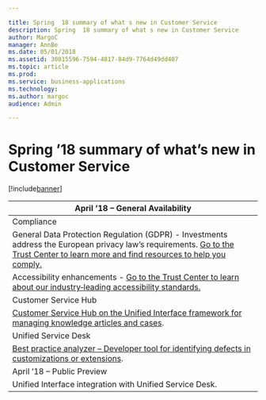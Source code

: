 ```yaml
---

title: Spring  18 summary of what s new in Customer Service
description: Spring  18 summary of what s new in Customer Service
author: MargoC
manager: AnnBe
ms.date: 05/01/2018
ms.assetid: 30015596-7594-4817-84d9-7764d49dd407
ms.topic: article
ms.prod: 
ms.service: business-applications
ms.technology: 
ms.author: margoc
audience: Admin

---
```

#  Spring ’18 summary of what’s new in Customer Service




[!include[banner](../../../includes/banner.md)]

| April ’18 – General Availability                                                                                                                                                                                                                              |
|---------------------------------------------------------------------------------------------------------------------------------------------------------------------------------------------------------------------------------------------------------------|
| Compliance                                                                                                                                                                                                                                                    |
| General Data Protection Regulation (GDPR) - Investments address the European privacy law’s requirements. [Go to the Trust Center to learn more and find resources to help you comply.](https://www.microsoft.com/en-us/TrustCenter/Privacy/gdpr/default.aspx) |
| Accessibility enhancements - [Go to the Trust Center to learn about our industry‑leading accessibility standards.](https://www.microsoft.com/en-us/trustcenter/compliance/accessibility)                                                                      |
| Customer Service Hub                                                                                                                                                                                                                                          |
| [Customer Service Hub on the Unified Interface framework for managing knowledge articles and cases](customer-service-hub-efficient-case-resolution/index.md).                                                                                                                                  |
| Unified Service Desk                                                                                                                                                                                                                                          |
| [Best practice analyzer – Developer tool for identifying defects in customizations or extensions](unified-service-desk-enhancements/index.md).                                                                                                                                  |
| April ’18 – Public Preview                                                                                                                                                                                                                                    |
| Unified Interface integration with Unified Service Desk.                                                                                                                                                                                                      |
